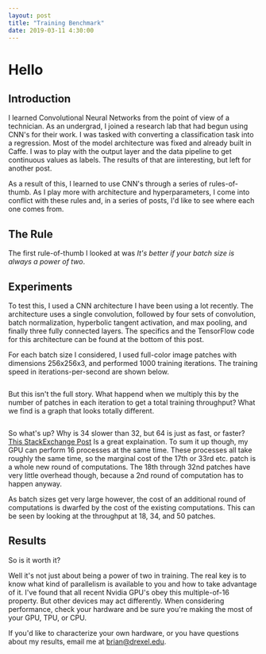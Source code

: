 ```yaml
---
layout: post
title: "Training Benchmark"
date: 2019-03-11 4:30:00
---
```


# Hello

## Introduction
I learned Convolutional Neural Networks from the point of view of a
technician. As an undergrad, I joined a research lab that had begun
using CNN's for their work. I was tasked with converting a
classification task into a regression. Most of the model architecture
was fixed and already built in Caffe. I was to play with the output
layer and the data pipeline to get continuous values as labels. The
results of that are iinteresting, but left for another post.

As a result of this, I learned to use CNN's through a series of
rules-of-thumb. As I play more with architecture and hyperparameters, I
come into conflict with these rules and, in a series of posts, I'd like
to see where each one comes from.

## The Rule
The first rule-of-thumb I looked at was *It's better if your batch size
is always a power of two*.

## Experiments
To test this, I used a CNN architecture I have been using a lot
recently. The architecture uses a single convolution, followed by four
sets of convolution, batch normalization, hyperbolic tangent activation,
and max pooling, and finally three fully connected layers.  The
specifics and the TensorFlow code for this architecture can be found at
the bottom of this post.

For each batch size I considered, I used full-color image patches with
dimensions 256x256x3, and performed 1000 training iterations. The
training speed in iterations-per-second are shown below.

![]()

But this isn't the full story. What happend when we multiply this by the
number of patches in each iteration to get a total training throughput?
What we find is a graph that looks totally different.

![]()

So what's up? Why is 34 slower than 32, but 64 is just as fast, or
faster?  [This StackExchange
Post](https://datascience.stackexchange.com/questions/20179/what-is-the-advantage-of-keeping-batch-size-a-power-of-2)
Is a great explaination. To sum it up though, my GPU can perform 16
processes at the same time. These processes all take roughly the same
time, so the marginal cost of the 17th or 33rd etc. patch is a whole new
round of computations. The 18th through 32nd patches have very little
overhead though, because a 2nd round of computation has to happen
anyway.

As batch sizes get very large however, the cost of an additional round
of computations is dwarfed by the cost of the existing computations.
This can be seen by looking at the throughput at 18, 34, and 50 patches.


## Results
So is it worth it?

Well it's not just about being a power of two in training. The real key
is to know what kind of parallelism is available to you and how to take
advantage of it. I've found that all recent Nvidia GPU's obey this
multiple-of-16 property. But other devices may act differently.
When considering performance, check your hardware and be sure you're
making the most of your GPU, TPU, or CPU.




If you'd like to characterize your own hardware, or you have questions
about my results, email me at brian@drexel.edu.



